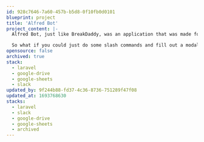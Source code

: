 ```yaml
---
id: 928c7646-7a60-457b-b5d8-0f10fb0d0101
blueprint: project
title: 'Alfred Bot'
project_content: |-
  Alfred Bot, just like BreakDaddy, was an application that was made for the same company as Break Daddy that would assist supervisors in their daily activities.  When all of your communications is going through Slack, I always had the thought that it would be best to never have to leave this application if you didn't have to. 

  So what if you could just do some slash commands and fill out a modal, and it would insert the data into a Google Drive Doc, or Google Drive Sheet, etc. Which this is exactly what the application was made to do, built using Laravel, Slack API, and Google Docs. A custom slack driver was developed to allow the modal creation, and attachments were changed out to be messages built with the blocks.
opensource: false
archived: true
stack:
  - laravel
  - google-drive
  - google-sheets
  - slack
updated_by: 9f244b88-fd37-4c36-8736-751289f47f08
updated_at: 1693768630
stacks:
  - laravel
  - slack
  - google-drive
  - google-sheets
  - archived
---
```

